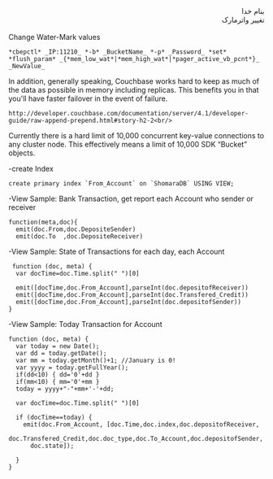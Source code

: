 <div dir="rtl">بنام خدا</div>

<div dir="rtl">تغییر واترمارک</div><br/>
Change Water-Mark values<br/>

    *cbepctl* _IP:11210_ *-b* _BucketName_ *-p* _Password_ *set* *flush_param* _{*mem_low_wat*|*mem_high_wat*|*pager_active_vb_pcnt*}_ _NewValue_

In addition, generally speaking, Couchbase works hard to keep as much of the data as possible in memory including replicas. This benefits you in that you'll have faster failover in the event of failure. 

    http://developer.couchbase.com/documentation/server/4.1/developer-guide/raw-append-prepend.html#story-h2-2<br/>

Currently there is a hard limit of 10,000 concurrent key-value connections to any cluster node. This effectively means a limit of 10,000 SDK “Bucket” objects.

-create Index

    create primary index `From_Account` on `ShomaraDB` USING VIEW;
    

-View Sample: Bank Transaction, get report each Account who sender or receiver

    function(meta,doc){
      emit(doc.From,doc.DepositeSender)
      emit(doc.To  ,doc.DepositeReceiver)

-View Sample: State of Transactions for each day, each Account

     function (doc, meta) {
      var docTime=doc.Time.split(" ")[0]
          
      emit([docTime,doc.From_Account],parseInt(doc.depositofReceiver))
      emit([docTime,doc.From_Account],parseInt(doc.Transfered_Credit))
      emit([docTime,doc.From_Account],parseInt(doc.depositofSender))
    }

-View Sample: Today Transaction for Account

    function (doc, meta) {
      var today = new Date();
      var dd = today.getDate();
      var mm = today.getMonth()+1; //January is 0!
      var yyyy = today.getFullYear();
      if(dd<10) { dd='0'+dd } 
      if(mm<10) { mm='0'+mm } 
      today = yyyy+"-"+mm+'-'+dd;
        
      var docTime=doc.Time.split(" ")[0]
        
      if (docTime==today) {
        emit(doc.From_Account, [doc.Time,doc.index,doc.depositofReceiver,
          doc.Transfered_Credit,doc.doc_type,doc.To_Account,doc.depositofSender,
          doc.state]);
      
      }
    }


<div dir="rtl"></div>
<div dir="rtl"></div>
<div dir="rtl"></div>
